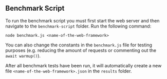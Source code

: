 ## Benchmark Script

To run the benchmark script you must first start the web server and then navigate to the `benchmark-script` folder. Run the following command:

```
node benchmark.js <name-of-the-web-framework>
```

You can also change the constants in the `benchmark.js` file for testing purposes (e.g. reducing the amount of requests or commenting out the `await warmup()`).

After all benchmark tests have been run, it will automatically create a new file `<name-of-the-web-framework>.json` in the `results` folder.